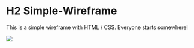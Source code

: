 # H2 Simple-Wireframe
This is a simple wireframe with HTML / CSS. Everyone starts somewhere!

![](https://i.imgur.com/Uj5osRTl.gif)



